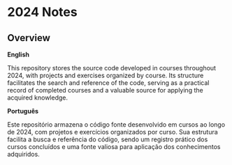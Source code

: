 # 2024 Notes

## Overview

**English**

This repository stores the source code developed in courses throughout 2024, with projects and exercises organized by course. Its structure facilitates the search and reference of the code, serving as a practical record of completed courses and a valuable source for applying the acquired knowledge.

**Português**

Este repositório armazena o código fonte desenvolvido em cursos ao longo de 2024, com projetos e exercícios organizados por curso. Sua estrutura facilita a busca e referência do código, sendo um registro prático dos cursos concluídos e uma fonte valiosa para aplicação dos conhecimentos adquiridos.